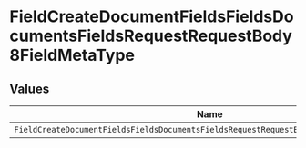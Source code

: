 # FieldCreateDocumentFieldsFieldsDocumentsFieldsRequestRequestBody8FieldMetaType


## Values

| Name                                                                                   | Value                                                                                  |
| -------------------------------------------------------------------------------------- | -------------------------------------------------------------------------------------- |
| `FieldCreateDocumentFieldsFieldsDocumentsFieldsRequestRequestBody8FieldMetaTypeNumber` | number                                                                                 |